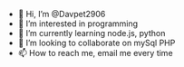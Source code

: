 - 👋 Hi, I’m @Davpet2906
- 👀 I’m interested in programming
- 🌱 I’m currently learning node.js, python
- 💞️ I’m looking to collaborate on mySql PHP
- 📫 How to reach me, email me every time
